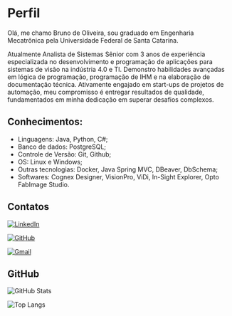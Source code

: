 
# Perfil

Olá, me chamo Bruno de Oliveira, sou graduado em Engenharia Mecatrônica pela Universidade Federal de Santa Catarina.

Atualmente Analista de Sistemas Sênior com 3 anos de experiência especializada no desenvolvimento e programação de aplicações para sistemas de visão na indústria 4.0 e TI. Demonstro habilidades avançadas em lógica de programação, programação de IHM e na elaboração de documentação técnica. Ativamente engajado em start-ups de projetos de automação, meu compromisso é entregar resultados de qualidade, fundamentados em minha dedicação em superar desafios complexos.

## Conhecimentos:
- Linguagens: Java, Python, C#;
- Banco de dados: PostgreSQL;
- Controle de Versão: Git, Github;
- OS: Linux e Windows;
- Outras tecnologias: Docker, Java Spring MVC, DBeaver, DbSchema;
- Softwares: Cognex Designer, VisionPro, ViDi, In-Sight Explorer, Opto FabImage Studio.

## Contatos

[![LinkedIn](https://img.shields.io/badge/LinkedIn-0077B5?style=for-the-badge&logo=linkedin&logoColor=white)](https://www.linkedin.com/in/brunodeoli/)

[![GitHub](https://img.shields.io/badge/GitHub-100000?style=for-the-badge&logo=github&logoColor=white)](https://github.com/brunodeoli)

[![Gmail](https://img.shields.io/badge/Gmail-333333?style=for-the-badge&logo=gmail&logoColor=red)](mailto:boliveiraufsc@gmail.com)
## GitHub

![GitHub Stats](https://github-readme-stats.vercel.app/api?username=brunodeoli&theme=transparent&bg_color=000&border_color=30A3DC&show_icons=true&icon_color=30A3DC&title_color=E94D5F&text_color=FFF)

![Top Langs](https://github-readme-stats-git-masterrstaa-rickstaa.vercel.app/api/top-langs/?username=brunodeoli&layout=compact&bg_color=000&border_color=30A3DC&title_color=E94D5F&text_color=FFF)
